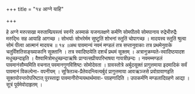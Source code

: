 +++
title = "१४ आग्ने याहि"

+++

हे अग्ने मरुत्सखा मरुताम्प्रियस्त्वं स्वर्नरे अस्माकं यजनलक्षणे कर्मणि सोमपीतये सोमपानाय रुद्रेभीरुद्रैः मरुद्भिः सह आयाहि आगच्छ । सोभर्याः सोभरेर्मम सुष्टुतिं शोभनां स्तुतिं चोपागच्छ । मादयस्व स्तुतिं श्रुत्वा सोमं पीत्वा आत्मानं मादयच ॥ १४ ॥अथ पावमान्यं नवमं मण्डलं तत्र सप्तानुवाकाः तत्र प्रथमेनुवाके चतुर्विंशतिसङ्ख्याकानि सूक्तानि । तत्र स्वादिष्ठयेति दशर्चं प्रथमं सूक्तम् । अत्रानुक्रम्यते-स्वादिष्ठयादश मधुच्छन्दाइति । वैश्वामित्रोमधुच्छन्दाऋषिः प्राग्वत्सप्रीयपरिभाषया गायत्रीछन्दः । नवमम्मण्डलं पावमानंसौम्यमिति वचनात् पवमानगुणविशिष्टः सोमोदेवता । ग्रावस्तोत्रे अर्बुदसूक्तं प्रागुत्तमाया इदमादिकं सर्वं पावमानं विकल्पेना- वपनीयम् । सूत्रितञ्च-प्रैतेवदन्त्वित्यर्बुदं प्रागुत्तमाया आवऋञ्जसे प्रवोग्रावाणइति सूक्तयोरन्तरोपरिष्टात् पुरस्ताद्वा पावमानीरोप्ययथार्थमावा- पग्रहणादिति । उपाकर्मणि मण्डलादिग्रहणे आद्या । सूत्रं पूर्वमेवोदाहृतम् ।